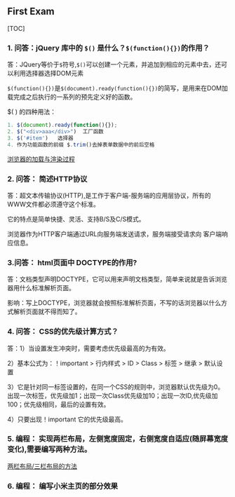 ## First Exam

[TOC]

### 1. 问答：jQuery 库中的 `$()` 是什么？`$(function(){})`的作用？

答：JQuery等价于`$`符号,`$()`可以创建一个元素，并追加到相应的元素中去，还可以利用选择器选择DOM元素

`$(function(){})`是`$(document).ready(function(){})`的简写，是用来在DOM加载完成之后执行的一系列的预先定义好的函数。

$( ) 的四种用法：

```javascript
1. $(document).ready(function(){});
2. $("<div>aaa</div>")	工厂函数
3. $('#item')	选择器
4. 作为功能函数的前缀 $.trim()去掉表单数据中的前后空格
```

[浏览器的加载与渲染过程](./onload.md)

### 2. 问答： 简述HTTP协议

答：超文本传输协议(HTTP),是工作于客户端-服务端的应用层协议，所有的WWW文件都必须遵守这个标准。

它的特点是简单快捷、灵活、支持B/S及C/S模式。

浏览器作为HTTP客户端通过URL向服务端发送请求，服务端接受请求向 客户端响应信息。

### 3.问答： html页面中 DOCTYPE的作用?

答：文档类型声明DOCTYPE，它可以用来声明文档类型，简单来说就是告诉浏览器用什么标准解析页面。

影响：写上DOCTYPE，浏览器就会按照标准解析页面，不写的话浏览器以什么方式解析页面就不得而知了。

### 4. 问答： CSS的优先级计算方式？

答：1）当设置发生冲突时，需要考虑优先级最高的为有效。

2）基本公式为：！important > 行内样式 > ID > Class > 标签  > 继承  >  默认设置

3）它是针对同一标签设置的，在同一个CSS的规则中，浏览器默认优先级为0。出现一次标签，优先级加1；出现一次Class优先级加10；出现一次ID,优先级加100；优先级相同，最后的设置有效。

4）只要出现！important 它的优先级最高。

### 5. 编程： 实现两栏布局，左侧宽度固定，右侧宽度自适应(随屏幕宽度变化),需要编写两种方法。

[两栏布局/三栏布局的方法](./css-layout.md)

### 6. 编程： 编写小米主页的部分效果











